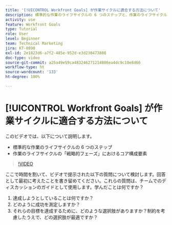 ```yaml
---
title: '[!UICONTROL Workfront Goals] が作業サイクルに適合する方法について'
description: 標準的な作業のライフサイクルの 6 つのステップと、作業のライフサイクルの「戦略的フェーズ」におけるコア構成要素について説明します。
activity: use
feature: Workfront Goals
type: Tutorial
role: User
level: Beginner
team: Technical Marketing
jira: KT-8890
exl-id: 2e1823d6-a7f2-485e-952d-e3d230473808
doc-type: video
source-git-commit: a25a49e59ca483246271214886ea4dc9c10e8d66
workflow-type: ht
source-wordcount: '133'
ht-degree: 100%

---
```


# [!UICONTROL Workfront Goals] が作業サイクルに適合する方法について

このビデオでは、以下について説明します。

* 標準的な作業のライフサイクルの 6 つのステップ
* 作業のライフサイクルの「戦略的フェーズ」におけるコア構成要素

>[!VIDEO](https://video.tv.adobe.com/v/335184/?quality=12&learn=on)

<!--
Your turn graphic
-->

ここで時間を割いて、ビデオで提示された以下の質問について検討します。回答として最初に考えたことを書き留めてください。これらの質問は、チームでのディスカッションのガイドとして使用します。学んだことは何ですか？

1. 達成しようとしていることは何ですか？
1. どのように成功を測定しますか？
1. それらの目標を達成するために、どのような選択肢がありますか？制約を考慮したうえで、どの選択肢が最適ですか？
